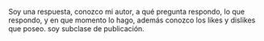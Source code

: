 Soy una respuesta, conozco mi autor, a qué pregunta respondo, lo que respondo, y en que momento lo hago, además conozco los likes y dislikes que poseo.
soy subclase de publicación.